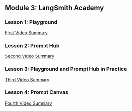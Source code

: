 ## Module 3: LangSmith Academy

### Lesson 1: Playground
[First Video Summary](Playground.md)

### Lesson 2: Prompt Hub
[Second Video Summary](Prompthub.md)

### Lesson 3: Playground and Prompt Hub in Practice
[Third Video Summary](Promptengineeringcycle.md)

### Lesson 4: Prompt Canvas
[Fourth Video Summary](Promptcanvas.md)